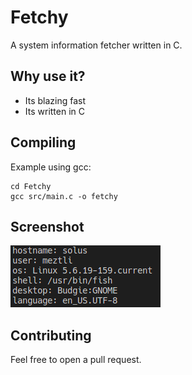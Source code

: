 # Fetchy
A system information fetcher written in C.

## Why use it?
- Its blazing fast
- Its written in C

## Compiling
Example using gcc:
```
cd Fetchy
gcc src/main.c -o fetchy
```

## Screenshot
![Screenshot](images/fetchy%20screenshot3.png)

## Contributing
Feel free to open a pull request.